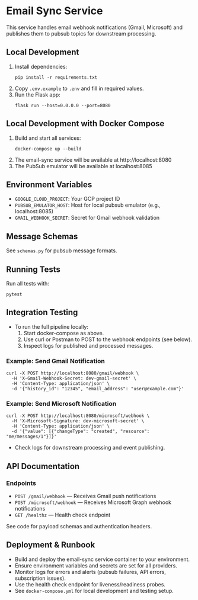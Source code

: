 # Email Sync Service

This service handles email webhook notifications (Gmail, Microsoft) and publishes them to pubsub topics for downstream processing.

## Local Development

1. Install dependencies:
   ```
   pip install -r requirements.txt
   ```
2. Copy `.env.example` to `.env` and fill in required values.
3. Run the Flask app:
   ```
   flask run --host=0.0.0.0 --port=8080
   ```

## Local Development with Docker Compose

1. Build and start all services:
   ```
   docker-compose up --build
   ```
2. The email-sync service will be available at http://localhost:8080
3. The PubSub emulator will be available at localhost:8085

## Environment Variables
- `GOOGLE_CLOUD_PROJECT`: Your GCP project ID
- `PUBSUB_EMULATOR_HOST`: Host for local pubsub emulator (e.g., localhost:8085)
- `GMAIL_WEBHOOK_SECRET`: Secret for Gmail webhook validation

## Message Schemas
See `schemas.py` for pubsub message formats. 

## Running Tests

Run all tests with:
```
pytest
``` 

## Integration Testing

- To run the full pipeline locally:
  1. Start docker-compose as above.
  2. Use curl or Postman to POST to the webhook endpoints (see below).
  3. Inspect logs for published and processed messages.

### Example: Send Gmail Notification
```
curl -X POST http://localhost:8080/gmail/webhook \
  -H 'X-Gmail-Webhook-Secret: dev-gmail-secret' \
  -H 'Content-Type: application/json' \
  -d '{"history_id": "12345", "email_address": "user@example.com"}'
```

### Example: Send Microsoft Notification
```
curl -X POST http://localhost:8080/microsoft/webhook \
  -H 'X-Microsoft-Signature: dev-microsoft-secret' \
  -H 'Content-Type: application/json' \
  -d '{"value": [{"changeType": "created", "resource": "me/messages/1"}]}'
```

- Check logs for downstream processing and event publishing. 

## API Documentation

### Endpoints
- `POST /gmail/webhook` — Receives Gmail push notifications
- `POST /microsoft/webhook` — Receives Microsoft Graph webhook notifications
- `GET /healthz` — Health check endpoint

See code for payload schemas and authentication headers.

## Deployment & Runbook

- Build and deploy the email-sync service container to your environment.
- Ensure environment variables and secrets are set for all providers.
- Monitor logs for errors and alerts (pubsub failures, API errors, subscription issues).
- Use the health check endpoint for liveness/readiness probes.
- See `docker-compose.yml` for local development and testing setup. 